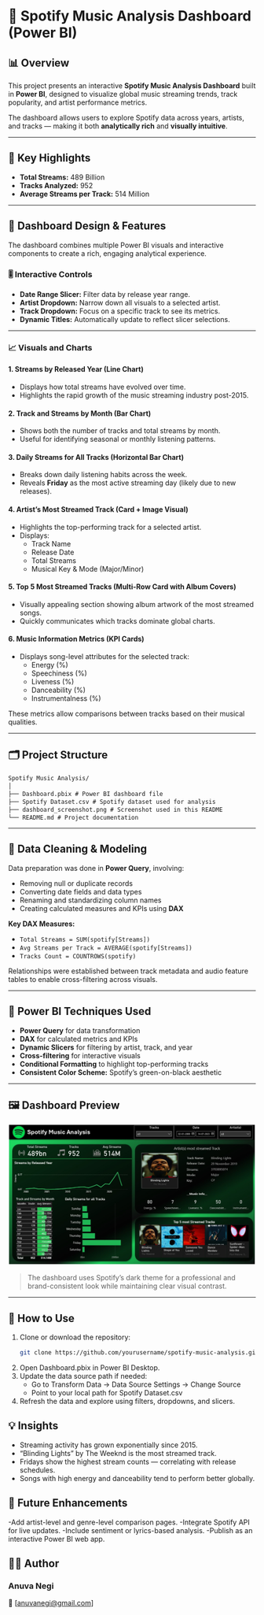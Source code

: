 # 🎵 Spotify Music Analysis Dashboard (Power BI)

## 📊 Overview
This project presents an interactive **Spotify Music Analysis Dashboard** built in **Power BI**, designed to visualize global music streaming trends, track popularity, and artist performance metrics.  

The dashboard allows users to explore Spotify data across years, artists, and tracks — making it both **analytically rich** and **visually intuitive**.

---

## 🧠 Key Highlights
- **Total Streams:** 489 Billion  
- **Tracks Analyzed:** 952  
- **Average Streams per Track:** 514 Million  

---

## 🧩 Dashboard Design & Features

The dashboard combines multiple Power BI visuals and interactive components to create a rich, engaging analytical experience.

### 🎚️ Interactive Controls
- **Date Range Slicer:** Filter data by release year range.  
- **Artist Dropdown:** Narrow down all visuals to a selected artist.  
- **Track Dropdown:** Focus on a specific track to see its metrics.  
- **Dynamic Titles:** Automatically update to reflect slicer selections.

---

### 📈 Visuals and Charts

#### 1. **Streams by Released Year (Line Chart)**
- Displays how total streams have evolved over time.  
- Highlights the rapid growth of the music streaming industry post-2015.

#### 2. **Track and Streams by Month (Bar Chart)**
- Shows both the number of tracks and total streams by month.  
- Useful for identifying seasonal or monthly listening patterns.

#### 3. **Daily Streams for All Tracks (Horizontal Bar Chart)**
- Breaks down daily listening habits across the week.  
- Reveals **Friday** as the most active streaming day (likely due to new releases).

#### 4. **Artist’s Most Streamed Track (Card + Image Visual)**
- Highlights the top-performing track for a selected artist.  
- Displays:
  - Track Name  
  - Release Date  
  - Total Streams  
  - Musical Key & Mode (Major/Minor)

#### 5. **Top 5 Most Streamed Tracks (Multi-Row Card with Album Covers)**
- Visually appealing section showing album artwork of the most streamed songs.  
- Quickly communicates which tracks dominate global charts.

#### 6. **Music Information Metrics (KPI Cards)**
- Displays song-level attributes for the selected track:
  - Energy (%)  
  - Speechiness (%)  
  - Liveness (%)  
  - Danceability (%)  
  - Instrumentalness (%)  

These metrics allow comparisons between tracks based on their musical qualities.

---

## 🗂️ Project Structure
```text
Spotify Music Analysis/
│
├── Dashboard.pbix # Power BI dashboard file
├── Spotify Dataset.csv # Spotify dataset used for analysis
├── dashboard_screenshot.png # Screenshot used in this README
└── README.md # Project documentation
```

---

## 🧹 Data Cleaning & Modeling
Data preparation was done in **Power Query**, involving:
- Removing null or duplicate records  
- Converting date fields and data types  
- Renaming and standardizing column names  
- Creating calculated measures and KPIs using **DAX**

**Key DAX Measures:**
- `Total Streams = SUM(spotify[Streams])`  
- `Avg Streams per Track = AVERAGE(spotify[Streams])`  
- `Tracks Count = COUNTROWS(spotify)`  

Relationships were established between track metadata and audio feature tables to enable cross-filtering across visuals.

---

## 🧮 Power BI Techniques Used
- **Power Query** for data transformation  
- **DAX** for calculated metrics and KPIs  
- **Dynamic Slicers** for filtering by artist, track, and year  
- **Cross-filtering** for interactive visuals  
- **Conditional Formatting** to highlight top-performing tracks  
- **Consistent Color Scheme:** Spotify’s green-on-black aesthetic  

---

## 🖼️ Dashboard Preview
![Spotify Dashboard Screenshot](./dashboard_img.jpg)

> The dashboard uses Spotify’s dark theme for a professional and brand-consistent look while maintaining clear visual contrast.

---

## 🚀 How to Use
1. Clone or download the repository:
   ```bash
   git clone https://github.com/yourusername/spotify-music-analysis.git
2. Open Dashboard.pbix in Power BI Desktop.
3. Update the data source path if needed:
    - Go to Transform Data → Data Source Settings → Change Source
    - Point to your local path for Spotify Dataset.csv
4. Refresh the data and explore using filters, dropdowns, and slicers.


## 💡 Insights 
- Streaming activity has grown exponentially since 2015.
- “Blinding Lights” by The Weeknd is the most streamed track.
- Fridays show the highest stream counts — correlating with release schedules.
- Songs with high energy and danceability tend to perform better globally.

## 🌱 Future Enhancements
-Add artist-level and genre-level comparison pages.
-Integrate Spotify API for live updates.
-Include sentiment or lyrics-based analysis.
-Publish as an interactive Power BI web app.

## 👨‍💻 Author
### Anuva Negi
📧 [anuvanegi@gmail.com]
